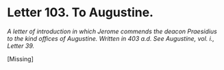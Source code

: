 <h1>Letter 103. To Augustine.</h1>

<p><i>A letter of introduction in which Jerome commends the deacon Praesidius to the kind offices of Augustine. Written in 403 a.d. See Augustine, vol. i., Letter 39.</i></p>

[Missing]